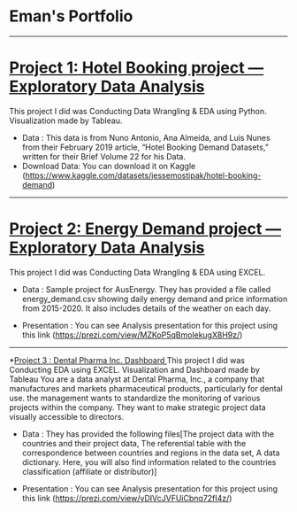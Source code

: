 # Eman's Portfolio
-----------
# [Project 1: Hotel Booking project — Exploratory Data Analysis](https://github.com/EmanRefaat/Hotel-Booking-EDA)
​​This project I did was Conducting Data Wrangling & EDA using Python. Visualization made by Tableau.
* Data :  This data is from Nuno Antonio, Ana Almeida, and Luis Nunes from their February 2019 article, “Hotel Booking Demand Datasets,” written for their Brief Volume 22 for his Data.
* Download Data: You can download it on Kaggle (https://www.kaggle.com/datasets/jessemostipak/hotel-booking-demand)

-----------------------------------------------------------------------------------------------------------
# [Project 2: Energy Demand project — Exploratory Data Analysis](https://github.com/EmanRefaat/Energy-Demand/)
This project I did was Conducting Data Wrangling & EDA using EXCEL. 
* Data : Sample project for AusEnergy. They has provided a file called energy_demand.csv showing daily energy demand and price information from 2015-2020. It also includes details of the weather on each day.

* Presentation : You can see Analysis presentation for this project using this link (https://prezi.com/view/MZKoP5qBmolekugX8H9z/)

-----------------------------------------------------------------------------------------------------------------------
*[Project 3 : Dental Pharma Inc. Dashboard ](https://public.tableau.com/views/Mohamed_Eman_3_dashboard_Jan2024/Story1?:language=en-US&publish=yes&:display_count=n&:origin=viz_share_link)
This project I did was Conducting EDA using EXCEL. Visualization and Dashboard made by Tableau
You are a data analyst at Dental Pharma, Inc., a company that manufactures and markets pharmaceutical products, particularly for dental use.
the management wants to standardize the monitoring of various projects within the company. They want to make strategic project data visually accessible to directors.
* Data : They has provided the following files[The project data with the countries and their project data, The referential table with the correspondence between countries and regions in the data set, A data dictionary. Here, you will also find information related to the countries classification (affiliate or distributor)]

* Presentation : You can see Analysis presentation for this project using this link (https://prezi.com/view/yDIVcJVFUiCbnq72fI4z/)
